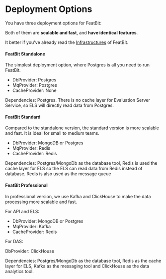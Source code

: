 # Deployment Options

You have three deployment options for FeatBit:

Both of them are **scalable and fast**, and **have identical features**.

It better if you've already read the [Infrastructures](../tech-stack/infrastructures.md) of FeatBit.

#### FeatBit Standalone

The simplest deployment option, where Postgres is all you need to run FeatBit.

- DbProvider: Postgres
- MqProvider: Postgres
- CacheProvider: None

Dependencies: Postgres. There is no cache layer for Evaluation Server Service, so ELS will directly read data from
Postgres.

#### FeatBit Standard

Compared to the standalone version, the standard version is more scalable and fast. It is ideal for small to medium
teams.

- DbProvider: MongoDB or Postgres
- MqProvider: Redis
- CacheProvider: Redis

Dependencies: Postgres/MongoDb as the database tool, Redis is used the cache layer for ELS so the ELS can read data from
Redis instead of database. Redis is also used as the message queue

#### FeatBit Professional

In professional version, we use Kafka and ClickHouse to make the data processing more scalable and fast.

For API and ELS:

- DbProvider: MongoDB or Postgres
- MqProvider: Kafka
- CacheProvider: Redis

For DAS:

DbProvider: ClickHouse

Dependencies: Postgres/MongoDb as the database tool, Redis as the cache layer for ELS, Kafka as the messaging tool and
ClickHouse as the data analytics tool.